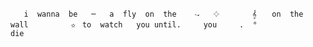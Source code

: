       i  wanna  beㅤㅤ─ㅤㅤa  fly  on  the ㅤㅤ𝁍ㅤㅤ𔓕⠀⠀⠀⠀⠀⠀𝄞 ⠀⠀on  the     wall        ㅤ✫ㅤto  watchㅤㅤyou until.     you     .  °                   die

